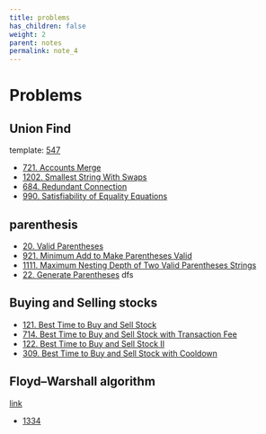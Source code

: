 ```yaml
---
title: problems
has_children: false
weight: 2
parent: notes
permalink: note_4
---
```

# Problems

## Union Find

template:
[547](547) 

- [721. Accounts Merge](721)
- [1202. Smallest String With Swaps](docs/1202)
- [684. Redundant Connection](684)
- [990. Satisfiability of Equality Equations](990)

## parenthesis
- [20. Valid Parentheses](20)
- [921. Minimum Add to Make Parentheses Valid](921)
- [1111. Maximum Nesting Depth of Two Valid Parentheses Strings](1111)
- [22. Generate Parentheses](22) dfs

## Buying and Selling stocks

- [121. Best Time to Buy and Sell Stock](121)
- [714. Best Time to Buy and Sell Stock with Transaction Fee](714)
- [122. Best Time to Buy and Sell Stock II](122)
- [309. Best Time to Buy and Sell Stock with Cooldown](309)

## Floyd–Warshall algorithm
[link](https://en.wikipedia.org/wiki/Floyd%E2%80%93Warshall_algorithm)
- [1334](1334)
